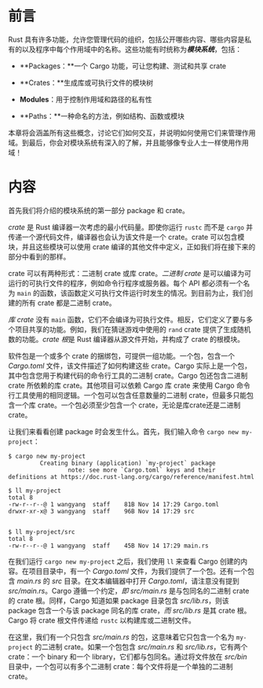 # 前言

Rust 具有许多功能，允许您管理代码的组织，包括公开哪些内容、哪些内容是私有的以及程序中每个作用域中的名称。这些功能有时统称为***模块系统***，包括：

- **Packages：**一个 Cargo 功能，可让您构建、测试和共享 crate

- **Crates：**生成库或可执行文件的模块树
- **Modules**：用于控制作用域和路径的私有性
- **Paths：**一种命名的方法，例如结构、函数或模块

本章将会涵盖所有这些概念，讨论它们如何交互，并说明如何使用它们来管理作用域。到最后，你会对模块系统有深入的了解，并且能够像专业人士一样使用作用域！

# 内容

首先我们将介绍的模块系统的第一部分 package 和 crate。

*crate* 是 Rust 编译器一次考虑的最小代码量。即使你运行 `rustc` 而不是 `cargo` 并传递一个源代码文件，编译器也会认为该文件是一个 crate。crate 可以包含模块，并且这些模块可以使用 crate 编译的其他文件中定义，正如我们将在接下来的部分中看到的那样。

crate 可以有两种形式：二进制 crate 或库 crate。*二进制 crate* 是可以编译为可运行的可执行文件的程序，例如命令行程序或服务器。每个 API 都必须有一个名为 `main` 的函数，该函数定义可执行文件运行时发生的情况。到目前为止，我们创建的所有 crate 都是二进制 crate。

*库 crate* 没有 `main` 函数，它们不会编译为可执行文件。相反，它们定义了要与多个项目共享的功能。例如，我们在猜谜游戏中使用的 `rand` crate 提供了生成随机数的功能。*crate 根*是 Rust 编译器从源文件开始，并构成了 crate 的根模块。

软件包是一个或多个 crate 的捆绑包，可提供一组功能。一个包，包含一个 *Cargo.toml* 文件，该文件描述了如何构建这些 crate。Cargo 实际上是一个包，其中包含您用于构建代码的命令行工具的二进制 crate。Cargo 包还包含二进制 crate 所依赖的库 crate。其他项目可以依赖 Cargo 库 crate 来使用 Cargo 命令行工具使用的相同逻辑。一个包可以包含任意数量的二进制 crate，但最多只能包含一个库 crate。一个包必须至少包含一个 crate，无论是库crate还是二进制 crate。

让我们来看看创建 package 时会发生什么。首先，我们输入命令 `cargo new my-project`：

```shell
$ cargo new my-project
         Creating binary (application) `my-project` package
				 note: see more `Cargo.toml` keys and their definitions at https://doc.rust-lang.org/cargo/reference/manifest.html

$ ll my-project
total 8
-rw-r--r--@ 1 wangyang  staff    81B Nov 14 17:29 Cargo.toml
drwxr-xr-x@ 3 wangyang  staff    96B Nov 14 17:29 src


$ ll my-project/src
total 8
-rw-r--r--@ 1 wangyang  staff    45B Nov 14 17:29 main.rs
```

在我们运行 `cargo new my-project` 之后，我们使用 `ll` 来查看 Cargo 创建的内容。在项目目录中，有一个 *Cargo.toml* 文件，为我们提供了一个包。还有一个包含 *main.rs* 的 *src* 目录。在文本编辑器中打开 *Cargo.toml*，请注意没有提到 *src/main.rs*。Cargo 遵循一个约定，*即 src/main.rs* 是与包同名的二进制 crate 的 crate 根。同样，Cargo 知道如果 package 目录包含 *src/lib.rs*，则该 package 包含一个与该 package 同名的库 crate，*而 src/lib.rs* 是其 crate 根。Cargo 将 crate 根文件传递给 `rustc` 以构建库或二进制文件。

在这里，我们有一个只包含 *src/main.rs* 的包，这意味着它只包含一个名为 `my-project` 的二进制 crate。如果一个包包含 *src/main.rs* 和 *src/lib.rs*，它有两个 crate：一个 binary 和一个 library，它们都与包同名。通过将文件放在 *src/bin* 目录中，一个包可以有多个二进制 crate：每个文件将是一个单独的二进制 crate。
